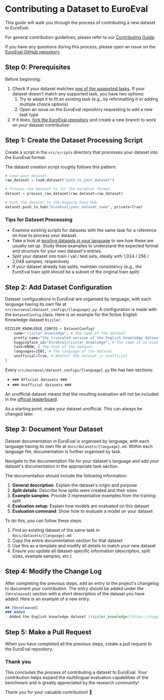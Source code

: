 # Contributing a Dataset to EuroEval

This guide will walk you through the process of contributing a new dataset to EuroEval.

For general contribution guidelines, please refer to our [Contributing
Guide](CONTRIBUTING.md).

If you have any questions during this process, please open an issue on the [EuroEval
GitHub repository](https://github.com/EuroEval/EuroEval/issues).

## Step 0: Prerequisites

Before beginning:

1. Check if your dataset matches [one of the supported
   tasks](https://euroeval.com/tasks/). If your dataset doesn't match any supported
   task, you have two options:
   1. Try to adapt it to fit an existing task (e.g., by reformatting it or adding
      multiple choice options)
   2. Open an issue on the EuroEval repository requesting to add a new task type
2. If it does, [fork the EuroEval repository](https://github.com/EuroEval/EuroEval/fork)
   and create a new branch to work on your dataset contribution

## Step 1: Create the Dataset Processing Script

Create a script in the `src/scripts` directory that processes your dataset into the
EuroEval format.

The dataset creation script roughly follows this pattern:

```python
# Load your dataset.
raw_dataset = load_dataset("path_to_your_dataset")

# Process the dataset to fit the EuroEval format.
dataset = process_raw_dataset(raw_dataset=raw_dataset)

# Push the dataset to the Hugging Face Hub.
dataset.push_to_hub("EuroEval/your_dataset_name", private=True)
```

### Tips for Dataset Processing

- Examine existing scripts for datasets with the same task for a reference on how to
  process your dataset.
- Take a look at [existing datasets in your language](https://euroeval.com/datasets/) to
  see how these are usually set up. Study these examples to understand the expected
  format and structure for your own dataset's entries.
- Split your dataset into train / val / test sets, ideally with 1,024 / 256 / 2,048
  samples, respectively
- If your dataset already has splits, maintain consistency (e.g., the EuroEval train
  split should be a subset of the original train split)

## Step 2: Add Dataset Configuration

Dataset configurations in EuroEval are organised by language, with each language having
its own file at `src/euroeval/dataset_configs/{language}.py`. A configuration is made
with the `DatasetConfig` class. Here is an example for the fictive English Knowledge
dataset `Rizzler`.

```python
RIZZLER_KNOWLEDGE_CONFIG = DatasetConfig(
    name="rizzler_knowledge", # The name of the dataset
    pretty_name="the truncated version of the English knowledge dataset Rizzler", # The pretty name of the dataset used in logs.
    huggingface_id="EuroEval/rizzler_knowledge", # The same id as used in the dataset creation script
    task=KNOW, # The task of the dataset
    languages=[EN], # The language of the dataset
    unofficial=True, # Whether the dataset is unofficial
)
```

Every `src/euroeval/dataset_configs/{language}.py` file has two sections:

- `### Official datasets ###`
- `### Unofficial datasets ###`

An unofficial dataset means that the resulting evaluation will not be included in the
[official leaderboard](https://euroeval.com/leaderboards/).

As a starting point, make your dataset unofficial. This can always be changed later.

## Step 3: Document Your Dataset

Dataset documentation in EuroEval is organised by language, with each language having
its own file at `docs/datasets/{language}.md`. Within each language file, documentation
is further organised by task.

Navigate to the documentation file for your dataset's language and add your dataset's
documentation in the appropriate task section.

The documentation should include the following information:

1. **General description**: Explain the dataset's origin and purpose
2. **Split details**: Describe how splits were created and their sizes
3. **Example samples**: Provide 3 representative examples from the training split
4. **Evaluation setup**: Explain how models are evaluated on this dataset
5. **Evaluation command**: Show how to evaluate a model on your dataset

To do this, you can follow these steps:

1. Find an existing dataset of the same task in `docs/datasets/{language}.md`
2. Copy the entire documentation section for that dataset
3. Use this as a template and modify all details to match your new dataset
4. Ensure you update all dataset-specific information (description, split sizes, example
   samples, etc.)

## Step 4: Modify the Change Log

After completing the previous steps, add an entry to the project's changelog to document
your contribution. The entry should be added under the `[Unreleased]` section with a
short description of the dataset you have added. Here is an example of a new entry.

```md
## [Unreleased]
### Added
- Added the English knowledge dataset [rizzler_knowledge](https://huggingface.co/datasets/Example-User/rizzler_knowledge). The split is given by 1,024 / 256 / 2,048 samples for train / val / test, respectively. It is marked as `unofficial` for now. This was contributed by [@your_name](https://github.com/your_name) ✨
```

## Step 5: Make a Pull Request

When you have completed all the previous steps, create a pull request to the EuroEval
repository.

### Thank you

This concludes the process of contributing a dataset to EuroEval. Your contribution
helps expand the multilingual evaluation capabilities of the benchmark and is greatly
appreciated by the research community!

Thank you for your valuable contribution! 🎉

